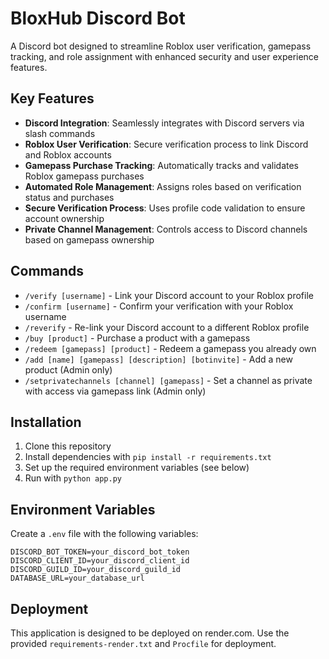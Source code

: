# BloxHub Discord Bot

A Discord bot designed to streamline Roblox user verification, gamepass tracking, and role assignment with enhanced security and user experience features.

## Key Features

- **Discord Integration**: Seamlessly integrates with Discord servers via slash commands
- **Roblox User Verification**: Secure verification process to link Discord and Roblox accounts
- **Gamepass Purchase Tracking**: Automatically tracks and validates Roblox gamepass purchases
- **Automated Role Management**: Assigns roles based on verification status and purchases
- **Secure Verification Process**: Uses profile code validation to ensure account ownership
- **Private Channel Management**: Controls access to Discord channels based on gamepass ownership

## Commands

- `/verify [username]` - Link your Discord account to your Roblox profile
- `/confirm [username]` - Confirm your verification with your Roblox username
- `/reverify` - Re-link your Discord account to a different Roblox profile
- `/buy [product]` - Purchase a product with a gamepass
- `/redeem [gamepass] [product]` - Redeem a gamepass you already own
- `/add [name] [gamepass] [description] [botinvite]` - Add a new product (Admin only)
- `/setprivatechannels [channel] [gamepass]` - Set a channel as private with access via gamepass link (Admin only)

## Installation

1. Clone this repository
2. Install dependencies with `pip install -r requirements.txt`
3. Set up the required environment variables (see below)
4. Run with `python app.py`

## Environment Variables

Create a `.env` file with the following variables:

```
DISCORD_BOT_TOKEN=your_discord_bot_token
DISCORD_CLIENT_ID=your_discord_client_id
DISCORD_GUILD_ID=your_discord_guild_id
DATABASE_URL=your_database_url
```

## Deployment

This application is designed to be deployed on render.com. Use the provided `requirements-render.txt` and `Procfile` for deployment.